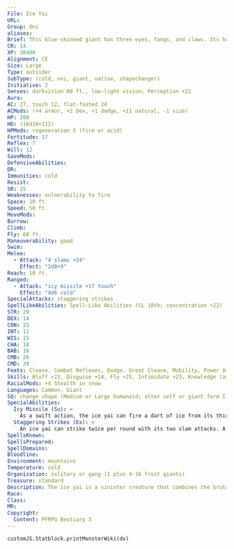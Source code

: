 ```yaml
---
File: Ice Yai
URL: 
Group: Oni
aliases: 
Brief: This blue-skinned giant has three eyes, fangs, and claws. Its hair seems to be formed of delicate strands of ice.
CR: 14
XP: 38400
Alignment: CE
Size: Large
Type: outsider
SubType: (cold, oni, giant, native, shapechanger)
Initiative: 2
Senses: darkvision 60 ft., low-light vision; Perception +22
Aura: 
AC: 27, touch 12, flat-footed 24
ACMods: (+4 armor, +2 Dex, +1 dodge, +11 natural, -1 size)
HP: 200
HD: (16d10+112)
HPMods: regeneration 5 (fire or acid)
Fortitude: 17
Reflex: 7
Will: 12
SaveMods: 
DefensiveAbilities: 
DR: 
Immunities: cold
Resist: 
SR: 25
Weaknesses: vulnerability to fire
Space: 10 ft.
Speed: 50 ft.
MoveMods: 
Burrow: 
Climb: 
Fly: 60 ft.
Maneuverability: good
Swim: 
Melee: 
  - Attack: "4 slams +24"
    Effect: "2d8+9"
Reach: 10 ft.
Ranged: 
  - Attack: "icy missile +17 touch"
    Effect: "4d6 cold"
SpecialAttacks: staggering strikes
SpellLikeAbilities: Spell-Like Abilities (CL 18th; concentration +22)  Constant-fly, mage armor   At Will-darkness, invisibility (self only)   3/day- charm monster (DC 18), cone of cold (DC 19), deep slumber (DC 17), gaseous form (self only)   1/day-polar ray, solid fog
STR: 29
DEX: 14
CON: 25
INT: 12
WIS: 15
CHA: 18
BAB: 16
CMB: 26
CMD: 39
Feats: Cleave, Combat Reflexes, Dodge, Great Cleave, Mobility, Power Attack, Spring Attack, Vital Strike
Skills: Bluff +23, Disguise +14, Fly +25, Intimidate +23, Knowledge (arcana) +11, Perception +22, Sense Motive +13, Spellcraft +8, Stealth +17 (+21 in snow), Use Magic Device +14
RacialMods: +4 Stealth in snow
Languages: Common, Giant
SQ: change shape (Medium or Large humanoid; alter self or giant form I)
SpecialAbilities:
  Icy Missile (Su): >
    As a swift action, the ice yai can fire a dart of ice from its third eye. This dart is a ranged touch attack (+20 attack bonus), dealing 4d6 points of cold damage on a hit. This attack has a range of 180 feet with no range increment.
  Staggering Strikes (Ex): >
    An ice yai can strike twice per round with its two slam attacks. A creature struck  by more than two of these slam attacks in a round must succeed at a DC 27 Fortitude save or be staggered for 1 round. The save DC is Strength-based.
SpellsKnown: 
SpellsPrepared: 
SpellDomains: 
Bloodline: 
Environment: mountains
Temperature: cold
Organization: solitary or gang (1 plus 4-16 frost giants)
Treasure: standard
Description: The ice yai is a sinister creature that combines the brutality of a frost giant with the grace and style of a skilled martial artist. Although its magical powers are formidable, it prefers to fight in melee using its slam attacks, leading its minions in merciless combat. It uses its mobility to cast combat spells or launch shards of ice from its third eye.  An ice yai is a natural leader among frost giants, tempering their savagery with its own wisdom. A tribe led by an ice yai may still raid settlements of neighboring humanoids, but the tribe soon learns the value of establishing regular tributes and willing sacrifices-the ice yai teach that methods that rely upon the threat of violence are often even more effective than actual violence. Despite this strangely enlightened philosophy, an ice yai never passes up an opportunity to reinforce its capacity for slaughter, and will often demand that its subjects take part in show battles, both for the entertainment of the tribe and to nurture the ice yai's insatiable ego and sense of dominion over its subjects.
Race: 
Class: 
MR: 
Copyright:
  Content: PFRPG Bestiary 3
---
```

```dataviewjs
customJS.Statblock.printMonsterWiki(dv)
```
